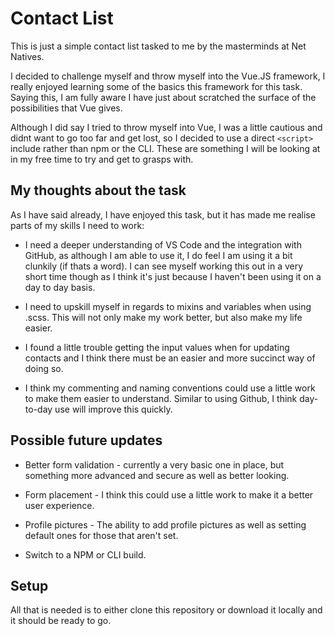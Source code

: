 # Contact List

This is just a simple contact list tasked to me by the masterminds at Net Natives.

I decided to challenge myself and throw myself into the Vue.JS framework, I really enjoyed learning some of the basics this framework for this task. Saying this, I am fully aware I have just about scratched the surface of the possibilities that Vue gives.

Although I did say I tried to throw myself into Vue, I was a little cautious and didnt want to go too far and get lost, so I decided to use a direct `<script>` include rather than npm or the CLI. These are something I will be looking at in my free time to try and get to grasps with.

## My thoughts about the task

As I have said already, I have enjoyed this task, but it has made me realise parts of my skills I need to work:

- I need a deeper understanding of VS Code and the integration with GitHub, as although I am able to use it, I do feel I am using it a bit clunkily (if thats a word). I can see myself working this out in a very short time though as I think it's just because I haven't been using it on a day to day basis.

- I need to upskill myself in regards to mixins and variables when using .scss. This will not only make my work better, but also make my life easier.

* I found a little trouble getting the input values when for updating contacts and I think there must be an easier and more succinct way of doing so.

* I think my commenting and naming conventions could use a little work to make them easier to understand. Similar to using Github, I think day-to-day use will improve this quickly.

## Possible future updates

- Better form validation - currently a very basic one in place, but something more advanced and secure as well as better looking.

- Form placement - I think this could use a little work to make it a better user experience.

- Profile pictures - The ability to add profile pictures as well as setting default ones for those that aren't set.

- Switch to a NPM or CLI build.

## Setup

All that is needed is to either clone this repository or download it locally and it should be ready to go.
